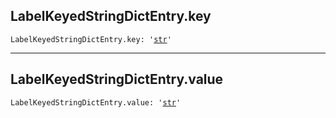 

## LabelKeyedStringDictEntry.key

<pre class="language-python"><code><span class="source python"><span class="meta qualified-name python"><span class="meta generic-name python">LabelKeyedStringDictEntry</span><span class="punctuation accessor dot python">.</span><span class="meta generic-name python">key</span></span><span class="punctuation separator annotation variable python">:</span> <span class="meta string python"><span class="string quoted single python"><span class="punctuation definition string begin python">&#39;</span></span></span><span class="meta string python"><span class="string quoted single python"><a href="/lib/str">str</a><span class="punctuation definition string end python">&#39;</span></span></span></span></code></pre>

***

## LabelKeyedStringDictEntry.value

<pre class="language-python"><code><span class="source python"><span class="meta qualified-name python"><span class="meta generic-name python">LabelKeyedStringDictEntry</span><span class="punctuation accessor dot python">.</span><span class="meta generic-name python">value</span></span><span class="punctuation separator annotation variable python">:</span> <span class="meta string python"><span class="string quoted single python"><span class="punctuation definition string begin python">&#39;</span></span></span><span class="meta string python"><span class="string quoted single python"><a href="/lib/str">str</a><span class="punctuation definition string end python">&#39;</span></span></span></span></code></pre>
